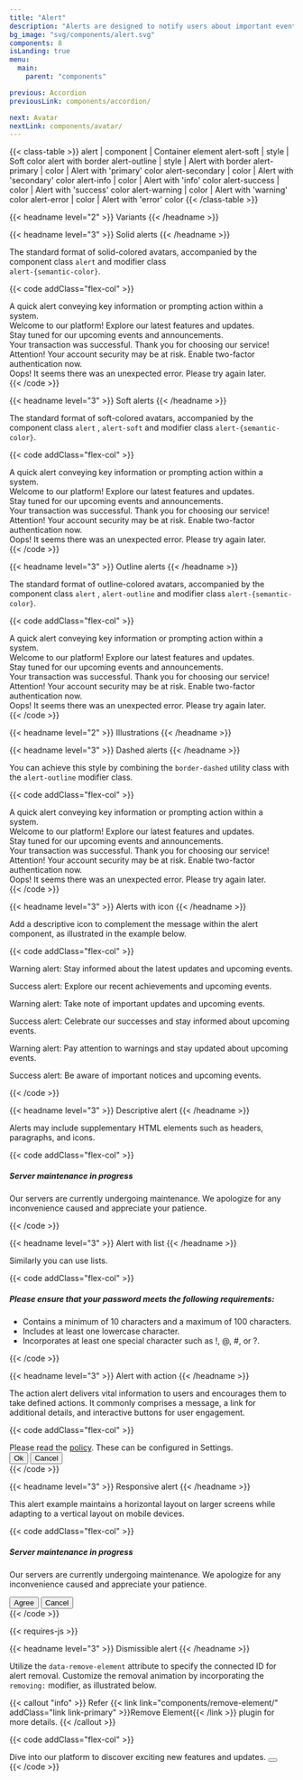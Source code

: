 ```yaml
---
title: "Alert"
description: "Alerts are designed to notify users about important events, updates, or changes that require their attention."
bg_image: "svg/components/alert.svg"
components: 8
isLanding: true
menu:
  main:
    parent: "components"

previous: Accordion
previousLink: components/accordion/

next: Avatar
nextLink: components/avatar/
---
```


<!-- Class table -->

{{< class-table >}}
alert | component | Container element
alert-soft | style | Soft color alert with border
alert-outline | style | Alert with border
alert-primary | color | Alert with 'primary' color
alert-secondary | color | Alert with 'secondary' color
alert-info | color | Alert with 'info' color
alert-success | color | Alert with 'success' color
alert-warning | color | Alert with 'warning' color
alert-error | color | Alert with 'error' color
{{< /class-table >}}

<!-------------------- Variants -------------------->

{{< headname level="2" >}} Variants {{< /headname >}}

<!-- Solid alerts -->

{{< headname level="3" >}} Solid alerts {{< /headname >}}

The standard format of solid-colored avatars, accompanied by the component class `alert` and modifier class <br />
`alert-{semantic-color}`.

{{< code addClass="flex-col" >}}

<div class="alert" role="alert">
  A quick alert conveying key information or prompting action within a system.
</div>
<div class="alert alert-primary" role="alert">Welcome to our platform! Explore our latest features and updates.</div>
<div class="alert alert-info" role="alert">Stay tuned for our upcoming events and announcements.</div>
<div class="alert alert-success" role="alert">Your transaction was successful. Thank you for choosing our service!</div>
<div class="alert alert-warning" role="alert">
  Attention! Your account security may be at risk. Enable two-factor authentication now.
</div>
<div class="alert alert-error" role="alert">Oops! It seems there was an unexpected error. Please try again later.</div>
{{< /code >}}

<!-- Soft alerts -->

{{< headname level="3" >}} Soft alerts {{< /headname >}}

The standard format of soft-colored avatars, accompanied by the component class `alert` , `alert-soft` and modifier class `alert-{semantic-color}`.

{{< code addClass="flex-col" >}}

<div class="alert alert-soft" role="alert">
  A quick alert conveying key information or prompting action within a system.
</div>
<div class="alert alert-soft alert-primary" role="alert">
  Welcome to our platform! Explore our latest features and updates.
</div>
<div class="alert alert-soft alert-info" role="alert">Stay tuned for our upcoming events and announcements.</div>
<div class="alert alert-soft alert-success" role="alert">
  Your transaction was successful. Thank you for choosing our service!
</div>
<div class="alert alert-soft alert-warning" role="alert">
  Attention! Your account security may be at risk. Enable two-factor authentication now.
</div>
<div class="alert alert-soft alert-error" role="alert">
  Oops! It seems there was an unexpected error. Please try again later.
</div>
{{< /code >}}

<!-- Outline alerts -->

{{< headname level="3" >}} Outline alerts {{< /headname >}}

The standard format of outline-colored avatars, accompanied by the component class `alert` , `alert-outline` and modifier class `alert-{semantic-color}`.

{{< code addClass="flex-col" >}}

<div class="alert alert-outline" role="alert">
  A quick alert conveying key information or prompting action within a system.
</div>
<div class="alert alert-outline alert-primary" role="alert">
  Welcome to our platform! Explore our latest features and updates.
</div>
<div class="alert alert-outline alert-info" role="alert">Stay tuned for our upcoming events and announcements.</div>
<div class="alert alert-outline alert-success" role="alert">
  Your transaction was successful. Thank you for choosing our service!
</div>
<div class="alert alert-outline alert-warning" role="alert">
  Attention! Your account security may be at risk. Enable two-factor authentication now.
</div>
<div class="alert alert-outline alert-error" role="alert">
  Oops! It seems there was an unexpected error. Please try again later.
</div>
{{< /code >}}

<!-------------------- Illustrations -------------------->

{{< headname level="2" >}} Illustrations {{< /headname >}}

<!-- Dashed alerts -->

{{< headname level="3" >}} Dashed alerts {{< /headname >}}

You can achieve this style by combining the `border-dashed` utility class with the `alert-outline` modifier class.

{{< code addClass="flex-col" >}}

<div class="alert alert-outline border-dashed" role="alert">
  A quick alert conveying key information or prompting action within a system.
</div>
<div class="alert alert-outline border-dashed alert-primary" role="alert">
  Welcome to our platform! Explore our latest features and updates.
</div>
<div class="alert alert-outline border-dashed alert-info" role="alert">Stay tuned for our upcoming events and announcements.</div>
<div class="alert alert-outline border-dashed alert-success" role="alert">
  Your transaction was successful. Thank you for choosing our service!
</div>
<div class="alert alert-outline border-dashed alert-warning" role="alert">
  Attention! Your account security may be at risk. Enable two-factor authentication now.
</div>
<div class="alert alert-outline border-dashed alert-error" role="alert">
  Oops! It seems there was an unexpected error. Please try again later.
</div>
{{< /code >}}

<!-- Alerts with icon -->

{{< headname level="3" >}} Alerts with icon {{< /headname >}}

Add a descriptive icon to complement the message within the alert component, as illustrated in the example below.

{{< code addClass="flex-col" >}}

<div class="alert alert-warning flex items-center gap-4" role="alert">
  <span class="icon-[tabler--alert-triangle] shrink-0 size-6"></span>
  <p><span class="text-lg font-semibold">Warning alert:</span> Stay informed about the latest updates and upcoming events.</p>
</div>

<div class="alert alert-success flex items-center gap-4" role="alert">
  <span class="icon-[tabler--circle-check] shrink-0 size-6"></span>
  <p><span class="text-lg font-semibold">Success alert:</span> Explore our recent achievements and upcoming events.
  </p>
</div>

<div class="alert alert-soft alert-warning flex items-center gap-4" role="alert">
  <span class="icon-[tabler--alert-triangle] shrink-0 size-6"></span>
  <p><span class="text-lg font-semibold">Warning alert:</span> Take note of important updates and upcoming events.
  </p>
</div>

<div class="alert alert-soft alert-success flex items-center gap-4" role="alert">
  <span class="icon-[tabler--circle-check] shrink-0 size-6"></span>
  <p><span class="text-lg font-semibold">Success alert:</span> Celebrate our successes and stay informed about upcoming events.
  </p>
</div>

<div class="alert alert-outline alert-warning flex items-center gap-4" role="alert">
  <span class="icon-[tabler--alert-triangle] shrink-0 size-6"></span>
  <p><span class="text-lg font-semibold">Warning alert:</span> Pay attention to warnings and stay updated about upcoming events.
  </p>
</div>

<div class="alert alert-outline alert-success flex items-center gap-4" role="alert">
  <span class="icon-[tabler--circle-check] shrink-0 size-6"></span>
  <p><span class="text-lg font-semibold">Success alert:</span> Be aware of important notices and upcoming events.
  </p>
</div>
{{< /code >}}

<!-- Descriptive alert -->

{{< headname level="3" >}} Descriptive alert {{< /headname >}}

Alerts may include supplementary HTML elements such as headers, paragraphs, and icons.

{{< code addClass="flex-col" >}}

<div class="alert alert-soft alert-primary flex items-start gap-4">
  <span class="icon-[tabler--check] shrink-0 size-6"></span>
  <div class="flex flex-col gap-1">
    <h5 class="text-lg font-semibold">Server maintenance in progress</h5>
    <p>Our servers are currently undergoing maintenance. We apologize for any inconvenience caused and appreciate your patience.
    </p>
  </div>
</div>
{{< /code >}}

<!-- Alert with list -->

{{< headname level="3" >}} Alert with list {{< /headname >}}

Similarly you can use lists.

{{< code addClass="flex-col" >}}

<div class="alert alert-soft alert-primary flex items-start gap-4">
  <span class="icon-[tabler--info-circle] shrink-0 size-6"></span>
  <div class="flex flex-col gap-1">
    <h5 class="text-lg font-semibold">Please ensure that your password meets the following requirements:</h5>
    <ul class="mt-1.5 list-inside list-disc">
      <li>Contains a minimum of 10 characters and a maximum of 100 characters.</li>
      <li>Includes at least one lowercase character.</li>
      <li>Incorporates at least one special character such as !, @, #, or ?.</li>
    </ul>
  </div>
</div>
{{< /code >}}

<!-- Alert with action -->

{{< headname level="3" >}} Alert with action {{< /headname >}}

The action alert delivers vital information to users and encourages them to take defined actions. It commonly comprises a message, a link for additional details, and interactive buttons for user engagement.

{{< code addClass="flex-col" >}}

<div class="alert alert-soft alert-primary" role="alert">
  Please read the <a href="#" class="link link-primary font-semibold">policy</a>. These can be configured in Settings.
  <div class="mt-4 flex gap-2">
    <button type="button" class="btn btn-primary btn-sm">Ok</button>
    <button type="button" class="btn btn-outline btn-secondary btn-sm">Cancel</button>
  </div>
</div>
{{< /code >}}

<!-- Responsive alert -->

{{< headname level="3" >}} Responsive alert {{< /headname >}}

This alert example maintains a horizontal layout on larger screens while adapting to a vertical layout on mobile devices.

{{< code addClass="flex-col" >}}

<div class="alert alert-soft alert-primary flex items-start max-sm:flex-col max-sm:items-center gap-4">
  <span class="icon-[tabler--check] size-6 shrink-0"></span>
  <div class="flex flex-col grow gap-1 max-sm:items-center">
    <h5 class="text-lg font-semibold">Server maintenance in progress</h5>
    <p>Our servers are currently undergoing maintenance. We apologize for any inconvenience caused and appreciate your patience.</p>
  </div>
  <div class="flex gap-2">
    <button type="button" class="btn btn-primary btn-sm">Agree</button>
    <button type="button" class="btn btn-outline btn-secondary btn-sm">Cancel</button>
  </div>
</div>
{{< /code >}}

{{< requires-js >}}

<!-- Dismissible alert -->

{{< headname level="3" >}} Dismissible alert {{< /headname >}}

Utilize the `data-remove-element` attribute to specify the connected ID for alert removal. Customize the removal animation by incorporating the `removing:` modifier, as illustrated below.

{{< callout "info" >}}
Refer {{< link link="components/remove-element/" addClass="link link-primary" >}}Remove Element{{< /link >}} plugin for more details.
{{< /callout >}}

{{< code addClass="flex-col" >}}

<div class="alert alert-soft alert-primary removing:translate-x-5 removing:opacity-0 flex items-center gap-4 transition duration-300 ease-in-out" role="alert" id="dismiss-alert1">
  Dive into our platform to discover exciting new features and updates.
  <button class="ms-auto cursor-pointer leading-none" data-remove-element="#dismiss-alert1" aria-label="Close Button">
    <span class="icon-[tabler--x] size-5"></span>
  </button>
</div>
{{< /code >}}
